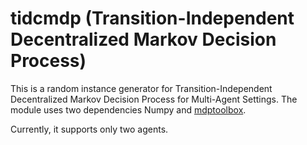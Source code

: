 # tidcmdp (Transition-Independent Decentralized Markov Decision Process)

This is a random instance generator for Transition-Independent Decentralized Markov Decision Process for Multi-Agent Settings. The module uses two dependencies Numpy and <a href="http://pymdptoolbox.readthedocs.io/en/latest/index.html">mdptoolbox</a>.

Currently, it supports only two agents. 
